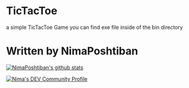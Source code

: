 # TicTacToe
a simple TicTacToe Game
you can find exe file inside of the bin directory 

# Written by NimaPoshtiban

[![NimaPoshtiban's github stats](https://github-readme-stats.vercel.app/api?username=NimaPoshtiban)](https://github.com/NimaPoshtiban/github-readme-stats)

[![Nima's DEV Community Profile](https://d2fltix0v2e0sb.cloudfront.net/dev-badge.svg)](https://dev.to/jesuisnima)
